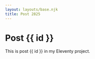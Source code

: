 ```yaml
---
layout: layouts/base.njk
title: Post 2825
---
```


# Post {{ id }}

This is post {{ id }} in my Eleventy project.
